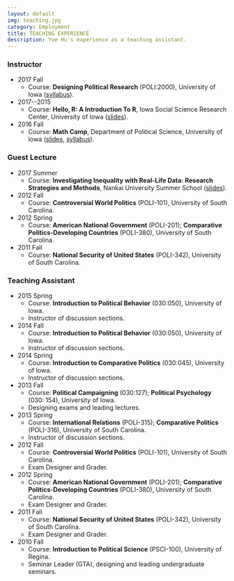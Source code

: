 ```yaml
---
layout: default
img: teaching.jpg
category: Employment
title: TEACHING EXPERIENCE
description: Yue Hu's experience as a teaching assistant.
---
```


### Instructor
* 2017 Fall
	+ Course: **Designing Political Research** (POLI:2000), University of Iowa ([syllabus](https://github.com/sammo3182/researchDesign/blob/master/POLI2000_syllabus.pdf)).
* 2017--2015
	+ Course: **Hello, R: A Introduction To R**, Iowa Social Science Research Center, University of Iowa ([slides](https://rpubs.com/sammo3182)).
* 2016 Fall
	+ Course: **Math Camp**, Department of Political Science, University of Iowa ([slides](https://rpubs.com/sammo3182/mathcamp), [syllabus](https://github.com/sammo3182/mathCamp/blob/master/syllabus.pdf)).

### Guest Lecture
* 2017 Summer
	+ Course: **Investigating Inequality with Real-Life Data: Research Strategies and Methods**, Nankai University Summer School ([slides](https://rpubs.com/sammo3182/nankaiSumSch)).
* 2012 Fall
	+ Course: **Controversial World Politics** (POLI-101), University of South Carolina.
* 2012 Spring
	+ Course: **American National Government** (POLI-201); **Comparative Politics-Developing Countries** (POLI-380), University of South Carolina.
* 2011 Fall
	+ Course: **National Security of United States** (POLI-342), University of South Carolina. 

### Teaching Assistant
* 2015 Spring
	+ Course: **Introduction to Political Behavior** (030:050), University of Iowa.
	+ Instructor of discussion sections. 
* 2014 Fall
	+ Course: **Introduction to Political Behavior** (030:050), University of Iowa.
	+ Instructor of discussion sections. 
* 2014 Spring
	+ Course: **Introduction to Comparative Politics** (030:045), University of Iowa.
	+ Instructor of discussion sections. 
* 2013 Fall
	+ Course: **Political Campaigning** (030:127); **Political Psychology** (030: 154), University of Iowa.
	+ Designing exams and leading lectures. 
* 2013 Spring
	+ Course: **International Relations** (POLI-315); **Comparative Politics** (POLI-316), University of South Carolina.
	+ Instructor of discussion sections.
* 2012 Fall
	+ Course: **Controversial World Politics** (POLI-101), University of South Carolina.
	+ Exam Designer and Grader.
* 2012 Spring
	+ Course: **American National Government** (POLI-201); **Comparative Politics-Developing Countries** (POLI-380), University of South Carolina.
	+ Exam Designer and Grader.
* 2011 Fall
	+ Course: **National Security of United States** (POLI-342), University of South Carolina.
	+ Exam Designer and Grader. 
* 2010 Fall
	+ Course: **Introduction to Political Science** (PSCI-100), University of Regina.
	+ Seminar Leader (GTA), designing and leading undergraduate seminars. 